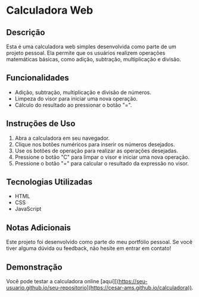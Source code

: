 # Calculadora Web

## Descrição

Esta é uma calculadora web simples desenvolvida como parte de um projeto pessoal. Ela permite que os usuários realizem operações matemáticas básicas, como adição, subtração, multiplicação e divisão.

## Funcionalidades

- Adição, subtração, multiplicação e divisão de números.
- Limpeza do visor para iniciar uma nova operação.
- Cálculo do resultado ao pressionar o botão "=".

## Instruções de Uso

1. Abra a calculadora em seu navegador.
2. Clique nos botões numéricos para inserir os números desejados.
3. Use os botões de operação para realizar as operações desejadas.
4. Pressione o botão "C" para limpar o visor e iniciar uma nova operação.
5. Pressione o botão "=" para calcular o resultado da expressão no visor.

## Tecnologias Utilizadas

- HTML
- CSS
- JavaScript

## Notas Adicionais

Este projeto foi desenvolvido como parte do meu portfólio pessoal. Se você tiver alguma dúvida ou feedback, não hesite em entrar em contato!

## Demonstração

Você pode testar a calculadora online [aqui][(https://seu-usuario.github.io/seu-repositorio](https://cesar-ams.github.io/calculadora)).
